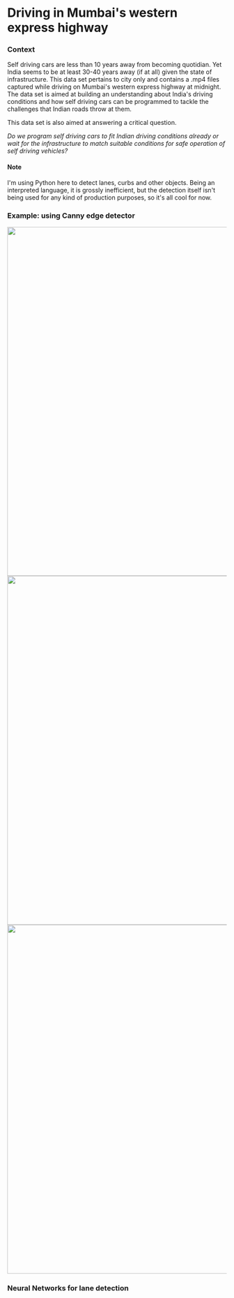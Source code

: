 # Driving in Mumbai's western express highway

### Context

Self driving cars are less than 10 years away from becoming quotidian. Yet India seems to be at least 30-40 years away (if at all) given the state of infrastructure. This data set pertains to city only and contains a .mp4 files captured while driving on Mumbai's western express highway at midnight. The data set is aimed at building an understanding about India's driving conditions and how self driving cars can be programmed to tackle the challenges that Indian roads throw at them.

This data set is also aimed at answering a critical question. 

*Do we program self driving cars to fit Indian driving conditions already or wait for the infrastructure to match suitable conditions for safe operation of self driving vehicles?*

#### Note
I'm using Python here to detect lanes, curbs and other objects. Being an interpreted language, it is grossly inefficient, but the detection itself isn't being used for any kind of production purposes, so it's all cool for now.

### Example: using Canny edge detector
<img src="https://github.com/deveshdatwani/self-driving-cars-India/blob/master/data/screenshot1.png" width="800">
<img src="https://github.com/deveshdatwani/self-driving-cars-India/blob/master/data/screenshotdetect.png" width="800">
<img src="https://github.com/deveshdatwani/self-driving-cars-India/blob/master/data/lane-detect.png" width="800">


### Neural Networks for lane detection
